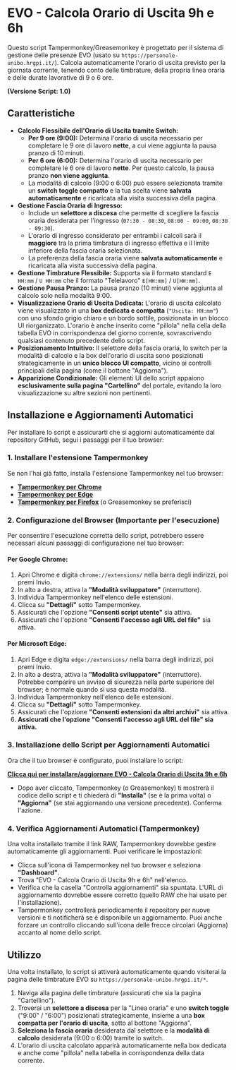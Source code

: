 # EVO - Calcola Orario di Uscita 9h e 6h

Questo script Tampermonkey/Greasemonkey è progettato per il sistema di gestione delle presenze EVO (usato su `https://personale-unibo.hrgpi.it/`). Calcola automaticamente l'orario di uscita previsto per la giornata corrente, tenendo conto delle timbrature, della propria linea oraria e delle durate lavorative di 9 o 6 ore.

**(Versione Script: 1.0)**

## Caratteristiche

* **Calcolo Flessibile dell'Orario di Uscita tramite Switch:**
    * **Per 9 ore (9:00):** Determina l'orario di uscita necessario per completare le 9 ore di lavoro **nette**, a cui viene aggiunta la pausa pranzo di 10 minuti.
    * **Per 6 ore (6:00):** Determina l'orario di uscita necessario per completare le 6 ore di lavoro **nette**. Per questo calcolo, la pausa pranzo **non viene aggiunta**.
    * La modalità di calcolo (9:00 o 6:00) può essere selezionata tramite un **switch toggle compatto** e la tua scelta viene **salvata automaticamente** e ricaricata alla visita successiva della pagina.
* **Gestione Fascia Oraria di Ingresso:**
    * Include un **selettore a discesa** che permette di scegliere la fascia oraria desiderata per l'ingresso (`07:30 - 08:30`, `08:00 - 09:00`, `08:30 - 09:30`).
    * L'orario di ingresso considerato per entrambi i calcoli sarà il **maggiore** tra la prima timbratura di ingresso effettiva e il limite inferiore della fascia oraria selezionata.
    * La preferenza della fascia oraria viene **salvata automaticamente** e ricaricata alla visita successiva della pagina.
* **Gestione Timbrature Flessibile:** Supporta sia il formato standard `E HH:mm` / `U HH:mm` che il formato "Telelavoro" `E[HH:mm]` / `U[HH:mm]`.
* **Gestione Pausa Pranzo:** La pausa pranzo (10 minuti) viene aggiunta al calcolo solo nella modalità 9:00.
* **Visualizzazione Orario di Uscita Dedicata:** L'orario di uscita calcolato viene visualizzato in una **box dedicata e compatta** (`"Uscita: HH:mm"`) con uno sfondo grigio chiaro e un bordo sottile, posizionata in un blocco UI riorganizzato. L'orario è anche inserito come "pillola" nella cella della tabella EVO in corrispondenza del giorno corrente, sovrascrivendo qualsiasi contenuto precedente dello script.
* **Posizionamento Intuitivo:** Il selettore della fascia oraria, lo switch per la modalità di calcolo e la box dell'orario di uscita sono posizionati strategicamente in un **unico blocco UI compatto**, vicino ai controlli principali della pagina (come il bottone "Aggiorna").
* **Apparizione Condizionale:** Gli elementi UI dello script appaiono **esclusivamente sulla pagina "Cartellino"** del portale, evitando la loro visualizzazione su altre sezioni non pertinenti.

## Installazione e Aggiornamenti Automatici

Per installare lo script e assicurarti che si aggiorni automaticamente dal repository GitHub, segui i passaggi per il tuo browser:

### 1. Installare l'estensione Tampermonkey

Se non l'hai già fatto, installa l'estensione Tampermonkey nel tuo browser:

* **[Tampermonkey per Chrome](https://chrome.google.com/webstore/detail/tampermonkey/dhdgffkkebhmkfjojejmpbldmpobfkfo)**
* **[Tampermonkey per Edge](https://microsoftedge.microsoft.com/addons/detail/tampermonkey/iikmkjmpbldmmepgdkmfapfmccmocdkf)**
* **[Tampermonkey per Firefox](https://addons.mozilla.org/it/firefox/addon/tampermonkey/)** (o Greasemonkey se preferisci)

### 2. Configurazione del Browser (Importante per l'esecuzione)

Per consentire l'esecuzione corretta dello script, potrebbero essere necessari alcuni passaggi di configurazione nel tuo browser:

#### Per Google Chrome:

1. Apri Chrome e digita `chrome://extensions/` nella barra degli indirizzi, poi premi Invio.
2. In alto a destra, attiva la **"Modalità sviluppatore"** (interruttore).
3. Individua Tampermonkey nell'elenco delle estensioni.
4. Clicca su **"Dettagli"** sotto Tampermonkey.
5. Assicurati che l'opzione **"Consenti script utente"** sia attiva.
6. Assicurati che l'opzione **"Consenti l'accesso agli URL del file"** sia attiva.

#### Per Microsoft Edge:

1. Apri Edge e digita `edge://extensions/` nella barra degli indirizzi, poi premi Invio.
2. In alto a destra, attiva la **"Modalità sviluppatore"** (interruttore). Potrebbe comparire un avviso di sicurezza nella parte superiore del browser; è normale quando si usa questa modalità.
3. Individua Tampermonkey nell'elenco delle estensioni.
4. Clicca su **"Dettagli"** sotto Tampermonkey.
5. Assicurati che l'opzione **"Consenti estensioni da altri archivi"** sia attiva.
6. **Assicurati che l'opzione "Consenti l'accesso agli URL del file" sia attiva.**

### 3. Installazione dello Script per Aggiornamenti Automatici

Ora che il tuo browser è configurato, puoi installare lo script:

[**Clicca qui per installare/aggiornare EVO - Calcola Orario di Uscita 9h e 6h**](https://github.com/stefano-salvatore7/evo-exit-time-calculator-900_600/raw/refs/heads/main/evo-exit-time-calculator_900-600.user.js)

* Dopo aver cliccato, Tampermonkey (o Greasemonkey) ti mostrerà il codice dello script e ti chiederà di **"Installa"** (se è la prima volta) o **"Aggiorna"** (se stai aggiornando una versione precedente). Conferma l'azione.

### 4. Verifica Aggiornamenti Automatici (Tampermonkey)

Una volta installato tramite il link RAW, Tampermonkey dovrebbe gestire automaticamente gli aggiornamenti. Puoi verificare le impostazioni:

* Clicca sull'icona di Tampermonkey nel tuo browser e seleziona **"Dashboard"**.
* Trova "EVO - Calcola Orario di Uscita 9h e 6h" nell'elenco.
* Verifica che la casella "Controlla aggiornamenti" sia spuntata. L'URL di aggiornamento dovrebbe essere corretto (quello RAW che hai usato per l'installazione).
* Tampermonkey controllerà periodicamente il repository per nuove versioni e ti notificherà se è disponibile un aggiornamento. Puoi anche forzare un controllo cliccando sull'icona delle frecce circolari (Aggiorna) accanto al nome dello script.

## Utilizzo

Una volta installato, lo script si attiverà automaticamente quando visiterai la pagina delle timbrature EVO su `https://personale-unibo.hrgpi.it/*`.

1. Naviga alla pagina delle timbrature (assicurati che sia la pagina "Cartellino").
2. Troverai un **selettore a discesa** per la "Linea oraria" e uno **switch toggle** ("9:00" / "6:00") posizionati strategicamente, insieme a una **box compatta per l'orario di uscita**, sotto al bottone "Aggiorna".
3. **Seleziona la fascia oraria** desiderata dal selettore e la **modalità di calcolo** desiderata (9:00 o 6:00) tramite lo switch.
4. L'orario di uscita calcolato apparirà automaticamente nella box dedicata e anche come "pillola" nella tabella in corrispondenza della data corrente.
